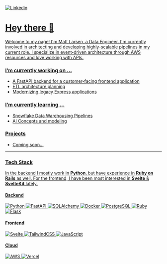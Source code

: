<a href='https://www.linkedin.com/in/mattdlarsen/'> ![Linkedin](https://img.shields.io/badge/LinkedIn-0077B5?style=for-the-badge&logo=linkedin&logoColor=white)

# Hey there 👋

Welcome to my page! I'm Matt Larsen, a Data Engineer. I'm currently involved in architecting and developing highly-scalable pipelines in my current role. I specialize in event-driven architecture through AWS resources and love working with APIs.

### **I’m currently working on ...**
- A FastAPI backend for a customer-facing frontend application
- ETL architecture planning
- Modernizing legacy Express applications

### **I’m currently learning ...**
- Snowflake Data Warehousing Pipelines
- AI Concepts and modeling

### **Projects**
- Coming soon...
  
<hr />

### **Tech Stack**
In the backend I mostly work in **Python**, but have experience in **Ruby on Rails** as well. For the frontend, I have been most interested in **Svelte** & **SvelteKit** lately.

#### Backend
![Python](https://img.shields.io/badge/python-3670A0?logo=python&logoColor=ffdd54)
![FastAPI](https://img.shields.io/badge/FastAPI-005571?logo=fastapi)
![SQLAlchemy](https://img.shields.io/badge/-SqlAlchemy-FCA121?style=flat-square&logo=SqlAlchemy)
![Docker](https://img.shields.io/badge/-Docker-2496ED?logo=docker&logoColor=white)
![PostgreSQL](https://img.shields.io/badge/PostgreSQL-316192?logo=postgresql&logoColor=white)
![Ruby](https://img.shields.io/badge/ruby-%23CC342D.svg?logo=ruby&logoColor=white)
![Flask](https://img.shields.io/badge/Flask-000000?logo=flask&logoColor=white)

#### Frontend
![Svelte](https://img.shields.io/badge/svelte-%23f1413d.svg?logo=svelte&logoColor=white)
![TailwindCSS](https://img.shields.io/badge/tailwindcss-%2338B2AC.svg?logo=tailwind-css&logoColor=white)
![JavaScript](https://img.shields.io/badge/JavaScript-F7DF1E?logo=javascript&logoColor=black)

#### Cloud
![AWS](https://img.shields.io/badge/AWS-%23FF9900.svg?logo=amazon-aws&logoColor=white)
![Vercel](https://img.shields.io/badge/vercel-%23000000.svg?logo=vercel&logoColor=white)
